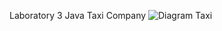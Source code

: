 Laboratory 3 
Java
Taxi Company
![Diagram Taxi](https://user-images.githubusercontent.com/113386223/194485748-8c340054-912e-42a7-b989-dabc0d75f5e8.png)
